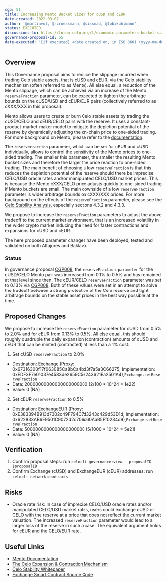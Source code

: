 ```yaml
---
cgp: 51
title: Increasing Mento Bucket Sizes for cUSD and cEUR
date-created: 2022-03-07
author: '@martinvol, @rcroessmann, @sissnad, @tobikuhlmann'
status: EXECUTED
discussions-to: https://forum.celo.org/t/economic-parameters-bucket-sizes-and-reserve-allocation-cgp-40-cgp-43/1997
governance-proposal-id: 55
date-executed: '[if executed] <date created on, in ISO 8601 (yyyy-mm-dd) format>'
---
```


## Overview

This Governance proposal aims to reduce the slippage incurred when trading Celo stable assets, that is cUSD and cEUR, via the Celo stability mechanism (often referred to as Mento). All else equal, a reduction of the Mento slippage, which can be achieved via an increase of the Mento `reserveFraction` parameter, can be expected to tighten the arbitrage bounds on the cUSD/USD and cEUR/EUR pairs (collectively referred to as cXXX/XXX in this proposal).

Mento allows users to create or burn Celo stable assets by trading the cUSD/CELO and cEUR/CELO pairs with the reserve. It uses a constant-product-market-maker model to mitigate the depletion potential of the reserve by dynamically adjusting the on-chain price to one-sided trading. For more background on Mento, please refer to the [documentation](https://docs.celo.org/celo-codebase/protocol/stability).

The `reserveFraction` parameter, which can be set for cEUR and cUSD individually, allows to control the sensitivity of the Mento prices to one-sided trading. The smaller this parameter, the smaller the resulting Mento bucket sizes and therefore the larger the price reaction to one-sided trading. 
The main benefit of choosing a low `reserveFraction` is that this reduces the depletion potential of the reserve should there be imprecise CELO/USD oracle rates and/or manipulated CELO/USD market prices. This is because the Mento cXXX/CELO price adjusts quickly to one-sided trading if Mento buckets are small.
The main downside of a low `reserveFraction` parameter is wider arbitrage bounds on cXXX/XXX prices. For more background on the effects of the `reserveFraction` parameter, please see the [Celo Stability Analysis](https://celo.org/papers/Celo_Stability_Analysis.pdf), especially sections 4.3.2 and 4.3.3.

We propose to increase the `reserveFraction` parameters to adjust the above tradeoff to the current market environment, that is an increased volatility in the wider crypto market inducing the need for faster contractions and expansions for cUSD and cEUR.

The here proposed parameter changes have been deployed, tested and validated on both Alfajores and Baklava. 

### Status
  
In governance proposal [CGP008](https://github.com/celo-org/governance/blob/main/CGPs/cgp-0008.md), the `reserveFraction parameter` for the cUSD/CELO Mento pair was increased from 0.1% to 0.5% and has remained at that level since then. The cEUR/CELO `reserveFraction` parameter was set to 0.13% via [CGP008](https://github.com/celo-org/governance/blob/d8e8dc1cd9882db4c6112b4a6c8e6e93e0e69311/CGPs/cgp-0022.md). Both of these values were set in an attempt to solve the tradeoff between a strong protection of the Celo reserve and tight arbitrage bounds on the stable asset prices in the best way possible at the time. 

## Proposed Changes

We propose to increase the `reserveFraction` parameter for cUSD from 0.5% to 2.0% and for cEUR from 0.13% to 0.5%. All else equal, this should roughly quadruple the daily expansion (contraction) amounts of cUSD  and cEUR that can be minted (contracted) at less than a 1% cost.

1. Set cUSD `reserveFraction` to 2.0%
  - Destination: Exchange (Proxy: 0x67316300f17f063085Ca8bCa4bd3f7a5a3C66275; Implementation: 0xEDF3F7e01037e4583de2659C5e243621Ea2501A4),`Exchange.setReserveFraction`
  - Data: 20000000000000000000000 (2/100 * 10^24 = 1e22)
  - Value: 0 (NA)

2. Set cEUR `reserveFraction` to 0.5%
  - Destination: ExchangeEUR (Proxy: 0xE383394B913d7302c49F794C7d3243c429d53D1d; Implementation: 0x622833AB6E9501C9072d2c706c60AaB5Ff0234d9),`Exchange.setReserveFraction`
  - Data: 5000000000000000000000 (5/1000 * 10^24 = 5e21)
  - Value: 0 (NA)

## Verification

1. Confirm proposal steps: run `celocli governance:view --proposalID $proposalID` 
2. Confirm Exchange (cUSD) and ExchangeEUR (cEUR) addresses: run `celocli network:contracts`

## Risks

* Oracle rate risk: In case of imprecise CELO/USD oracle rates and/or manipulated CELO/USD market rates, users could exchange cUSD or CELO with the reserve at a price that does not reflect the current market valuation. The increased `reserveFraction` parameter would lead to a larger loss of the reserve in such a case. The equivalent argument holds for cEUR and the CELO/EUR rate.

## Useful Links

* [Mento Documentation](https://docs.celo.org/celo-codebase/protocol/stability/doto)
* [The Celo Expansion & Contraction Mechanism](https://medium.com/celoorg/zooming-in-on-the-celo-expansion-contraction-mechanism-446ca7abe4f)
* [Celo Stability Whitepaper](https://celo.org/papers/stability)
* [Exchange Smart Contract Source Code](https://github.com/celo-org/celo-monorepo/blob/master/packages/protocol/contracts/stability/Exchange.sol)
